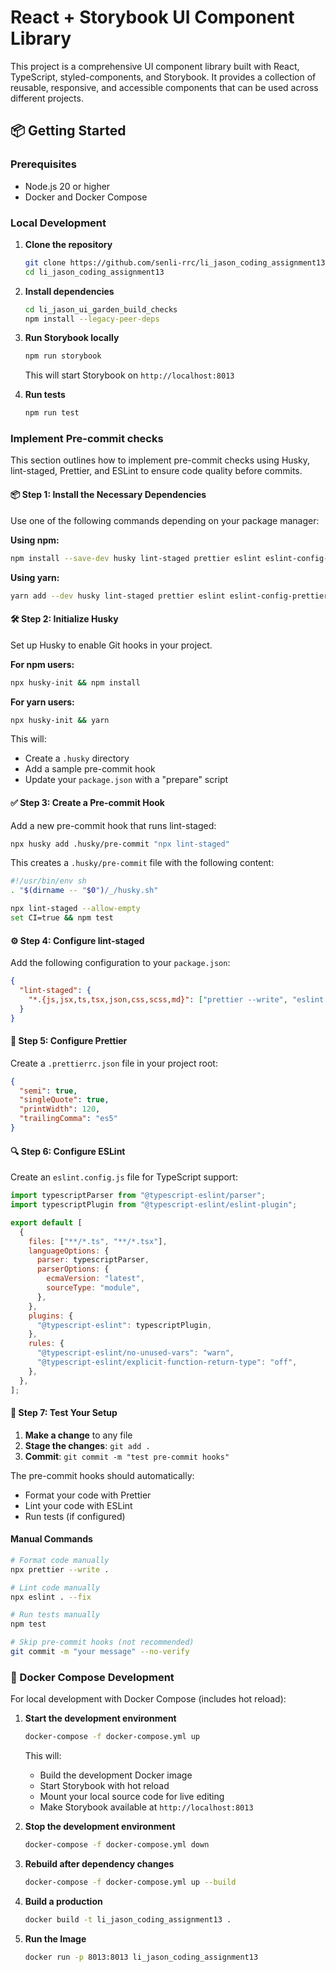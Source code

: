 # React + Storybook UI Component Library

This project is a comprehensive UI component library built with React, TypeScript, styled-components, and Storybook. It provides a collection of reusable, responsive, and accessible components that can be used across different projects.

## 📦 Getting Started

### Prerequisites

- Node.js 20 or higher
- Docker and Docker Compose

### Local Development

1. **Clone the repository**

   ```bash
   git clone https://github.com/senli-rrc/li_jason_coding_assignment13.git
   cd li_jason_coding_assignment13
   ```

2. **Install dependencies**

   ```bash
   cd li_jason_ui_garden_build_checks
   npm install --legacy-peer-deps
   ```

3. **Run Storybook locally**

   ```bash
   npm run storybook
   ```

   This will start Storybook on `http://localhost:8013`

4. **Run tests**
   ```bash
   npm run test
   ```

### Implement Pre-commit checks

This section outlines how to implement pre-commit checks using Husky, lint-staged, Prettier, and ESLint to ensure code quality before commits.

#### 📦 Step 1: Install the Necessary Dependencies

Use one of the following commands depending on your package manager:

**Using npm:**

```bash
npm install --save-dev husky lint-staged prettier eslint eslint-config-prettier eslint-plugin-prettier
```

**Using yarn:**

```bash
yarn add --dev husky lint-staged prettier eslint eslint-config-prettier eslint-plugin-prettier
```

#### 🛠 Step 2: Initialize Husky

Set up Husky to enable Git hooks in your project.

**For npm users:**

```bash
npx husky-init && npm install
```

**For yarn users:**

```bash
npx husky-init && yarn
```

This will:

- Create a `.husky` directory
- Add a sample pre-commit hook
- Update your `package.json` with a "prepare" script

#### ✅ Step 3: Create a Pre-commit Hook

Add a new pre-commit hook that runs lint-staged:

```bash
npx husky add .husky/pre-commit "npx lint-staged"
```

This creates a `.husky/pre-commit` file with the following content:

```bash
#!/usr/bin/env sh
. "$(dirname -- "$0")/_/husky.sh"

npx lint-staged --allow-empty
set CI=true && npm test
```

#### ⚙️ Step 4: Configure lint-staged

Add the following configuration to your `package.json`:

```json
{
  "lint-staged": {
    "*.{js,jsx,ts,tsx,json,css,scss,md}": ["prettier --write", "eslint --fix"]
  }
}
```

#### 🎨 Step 5: Configure Prettier

Create a `.prettierrc.json` file in your project root:

```json
{
  "semi": true,
  "singleQuote": true,
  "printWidth": 120,
  "trailingComma": "es5"
}
```

#### 🔍 Step 6: Configure ESLint

Create an `eslint.config.js` file for TypeScript support:

```javascript
import typescriptParser from "@typescript-eslint/parser";
import typescriptPlugin from "@typescript-eslint/eslint-plugin";

export default [
  {
    files: ["**/*.ts", "**/*.tsx"],
    languageOptions: {
      parser: typescriptParser,
      parserOptions: {
        ecmaVersion: "latest",
        sourceType: "module",
      },
    },
    plugins: {
      "@typescript-eslint": typescriptPlugin,
    },
    rules: {
      "@typescript-eslint/no-unused-vars": "warn",
      "@typescript-eslint/explicit-function-return-type": "off",
    },
  },
];
```

#### 🚀 Step 7: Test Your Setup

1. **Make a change** to any file
2. **Stage the changes**: `git add .`
3. **Commit**: `git commit -m "test pre-commit hooks"`

The pre-commit hooks should automatically:

- Format your code with Prettier
- Lint your code with ESLint
- Run tests (if configured)

#### Manual Commands

```bash
# Format code manually
npx prettier --write .

# Lint code manually
npx eslint . --fix

# Run tests manually
npm test

# Skip pre-commit hooks (not recommended)
git commit -m "your message" --no-verify
```

### 🐳 Docker Compose Development

For local development with Docker Compose (includes hot reload):

1. **Start the development environment**

   ```bash
   docker-compose -f docker-compose.yml up
   ```

   This will:
   - Build the development Docker image
   - Start Storybook with hot reload
   - Mount your local source code for live editing
   - Make Storybook available at `http://localhost:8013`

2. **Stop the development environment**

   ```bash
   docker-compose -f docker-compose.yml down
   ```

3. **Rebuild after dependency changes**
   ```bash
   docker-compose -f docker-compose.yml up --build
   ```
4. **Build a production**

   ```bash
   docker build -t li_jason_coding_assignment13 .
   ```

5. **Run the Image**
   ```bash
   docker run -p 8013:8013 li_jason_coding_assignment13
   ```
